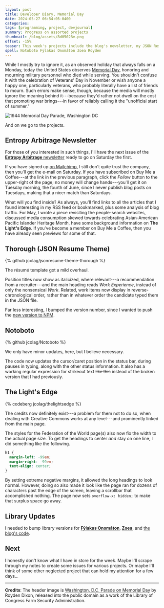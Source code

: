 ```yaml
---
layout: post
title: Developer Diary, Memorial Day
date: 2024-05-27 06:54:05-0400
categories:
tags: [programming, project, devjournal]
summary: Progress on assorted projects
thumbnail: /blog/assets/8d05028v.png
offset: -15%
teaser: This week's projects include the blog's newsletter, my JSON Resume theme, Notoboto, The Light's Edge, and some straggling library updates.
spell: Notoboto Fýlakas Onomáton Zoea Royden
---
```


While I mostly try to ignore it, as an observed holiday that always falls on a Monday, today the United States observes [Memorial Day](https://en.wikipedia.org/wiki/Memorial_Day), honoring and mourning military personnel who died while serving.  You shouldn't confuse it with the celebration of Veterans' Day in November or wish anyone a happy one, particularly veterans, who probably literally have a list of friends to mourn.  Such errors make sense, though, because the media will mostly ignore the meaning behind it---because they'd rather not dwell on the cost that promoting war brings---in favor of reliably calling it the "unofficial start of summer."

![1944 Memorial Day Parade, Washington DC](/blog/assets/8d05028v.png "I actually used this image for the 2021 Memorial Day post, but like it mostly because the description makes it sound like it exists accidentally, from an intermediary roll of film")

And on we go to the projects.

## Entropy Arbitrage Newsletter

For those of you interested in such things, I'll have the next issue of the [**Entropy Arbitrage** newsletter](https://www.buymeacoffee.com/jcolag) ready to go on Saturday the first.

If you have signed up [on Mailchimp](https://entropy-arbitrage.mailchimpsites.com/), I still don't quite trust the company, then you'll get the e-mail on Saturday.  If you have subscribed on Buy Me a Coffee---at the link in the previous paragraph, click the *Follow* button to the upper-right of the page; no money will change hands---you'll get it on Tuesday morning, the fourth of June, since I never publish blog posts on Tuesdays, making that a nicer match than Saturdays.

What will you find inside?  As always, you'll find links to all the articles that I found interesting in my RSS feed or bookmarked, plus some analysis of blog traffic.  For May, I wrote a piece revisiting the people-search websites, discussed media consumption skewed towards celebrating Asian-American Pacific Islander Heritage Month, have some background information on **The Light's Edge**.  If you've become a member on Buy Me a Coffee, then you have already seen previews for some of that.

## Thorough (JSON Resume Theme)

{% github jcolag/jsonresume-theme-thorough %}

The résumé template got a mild overhaul.

Position titles now show as italicized, where relevant---a recommendation from a recruiter---and the main heading reads *Work Experience*, instead of only the nonsensical *Work*.  Related, work items now display in reverse-chronological order, rather than in whatever order the candidate typed them in the JSON file.

Far less interesting, I bumped the version number, since I wanted to push the [new version to NPM](https://www.npmjs.com/package/jsonresume-theme-thorough).

## Notoboto

{% github jcolag/Notoboto %}

We only have minor updates, here, but I believe necessary.

The code now updates the cursor/caret position in the status bar, during pauses in typing, along with the other status information.  It also has a working regular expression for strikeout text ~~like this~~ instead of the broken version that I had previously.

## The Light's Edge

{% codeberg jcolag/thelightsedge %}

The credits now definitely exist---a problem for them not to do so, when dealing with Creative Commons works at any level---and prominently linked from the main page.

The styles for the Federation of the World page(s) also now fix the width to the actual page size.  To get the headings to center *and* stay on one line, I did something like the following.

```css
h1 {
  margin-left: -99em;
  margin-right: -99em;
  text-align: center;
}
```

By setting extreme negative margins, it allowed the long headings to look normal.  However, doing so also made it look like the page ran for dozens of characters past the edge of the screen, leaving a scrollbar that accomplished nothing.  The page now sets `overflow-x: hidden;` to make that surplus space go away.

## Library Updates

I needed to bump library versions for [**Fýlakas Onomáton**](https://github.com/jcolag/fylakas-onomaton), [**Zoea**](https://github.com/jcolag/zoea), and [the blog's code](https://github.com/jcolag/entropy-arbitrage-code).

## Next

I honestly don't know what I have in store for the week.  Maybe I'll scrape through my notes to create some issues for various projects.  Or maybe I'll think of some other neglected project that can hold my attention for a few days...

* * *

**Credits**:  The header image is [Washington, D.C. Parade on Memorial Day](https://www.loc.gov/resource/fsa.8d05028/) by Royden Dixon, released into the public domain as a work of the Library of Congress Farm Security Administration.
